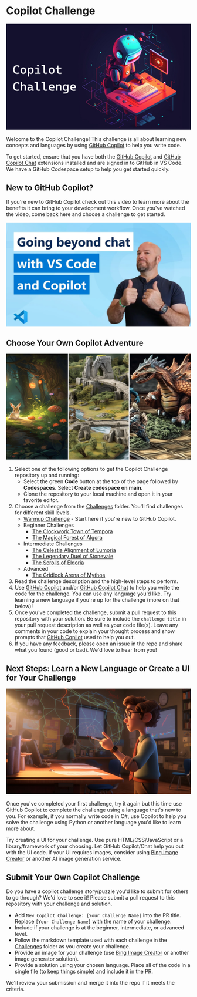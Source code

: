 # Copilot Challenge

<img src="./Images/robot-challenge.jpg" />

Welcome to the Copilot Challenge! This challenge is all about learning new concepts and languages by using [GitHub Copilot](https://github.com/features/copilot) to help you write code.

To get started, ensure that you have both the [GitHub Copilot](https://marketplace.visualstudio.com/items?itemName=GitHub.copilot) and [GitHub Copilot Chat](https://marketplace.visualstudio.com/items?itemName=GitHub.copilot-chat) extensions installed and are signed in to GitHub in VS Code. We have a GitHub Codespace setup to help you get started quickly.

## New to GitHub Copilot?

If you're new to GitHub Copilot check out this video to learn more about the benefits it can bring to your development workflow. Once you've watched the video, come back here and choose a challenge to get started.
    
[![GitHub Copilot Video](./Images/copilot-video.png)](https://www.youtube.com/watch?v=Dlt-DCLHnxM)

## Choose Your Own Copilot Adventure

<img src="./Images/choose-own-adventure.jpg" />

1. Select one of the following options to get the Copilot Challenge repository up and running:
    - Select the green **Code** button at the top of the page followed by **Codespaces**. Select **Create codespace on main**.
    - Clone the repository to your local machine and open it in your favorite editor.
1. Choose a challenge from the [Challenges](./Challenges) folder. You'll find challenges for different skill levels.
    - [Warmup Challenge](./Challenges/StartHere.md) - Start here if you're new to GitHub Copilot.
    - Beginner Challenges
        - [The Clockwork Town of Tempora](./Challenges/1-Beginner/The-Clockwork-Town-Of-Tempora.md)
        - [The Magical Forest of Algora](./Challenges/1-Beginner/The-Magical-Forest-Of-Algora.md)
    - Intermediate Challenges
        - [The Celestia Alignment of Lumoria](./Challenges/2-Intermediate/The-Celestia-Alignment-Of-Lumoria.md)
        - [The Legendary Duel of Stonevale](./Challenges/2-Intermediate/The-Legendary-Duel-Of-Stonevale.md)
        - [The Scrolls of Eldoria](./Challenges/2-Intermediate/The-Scrolls-Of-Eldoria.md)
    - Advanced 
        - [The Gridlock Arena of Mythos](./Challenges/3-Advanced/The-Gridlock-Arena-Of-Mythos.md)
1. Read the challenge description and the high-level steps to perform.
1. Use [GitHub Copilot](https://marketplace.visualstudio.com/items?itemName=GitHub.copilot) and/or [GitHub Copilot Chat](https://marketplace.visualstudio.com/items?itemName=GitHub.copilot-chat) to help you write the code for the challenge. You can use any language you'd like. Try learning a new language if you're up for the challenge (more on that below)!
1. Once you've completed the challenge, submit a pull request to this repository with your solution. Be sure to include the `challenge title` in your pull request description as well as your code file(s). Leave any comments in your code to explain your thought process and show prompts that [GitHub Copilot](https://github.com/features/copilot) used to help you out.
1. If you have any feedback, please open an issue in the repo and share what you found (good or bad). We'd love to hear from you!

## Next Steps: Learn a New Language or Create a UI for Your Challenge

<img src="./Images/learn-more.jpg" />

Once you've completed your first challenge, try it again but this time use GitHub Copilot to complete the challenge using a language that's new to you. For example, if you normally write code in C#, use Copilot to help you solve the challenge using Python or another language you'd like to learn more about.

Try creating a UI for your challenge. Use pure HTML/CSS/JavaScript or a library/framework of your choosing. Let GitHub Copilot/Chat help you out with the UI code. If your UI requires images, consider using [Bing Image Creator](https://www.bing.com/create) or another AI image generation service.

## Submit Your Own Copilot Challenge

Do you have a copilot challenge story/puzzle you'd like to submit for others to go through? We'd love to see it! Please submit a pull request to this repository with your challenge and solution. 

- Add `New Copilot Challenge: [Your Challenge Name]` into the PR title. Replace `[Your Challenge Name]` with the name of your challenge.
- Include if your challenge is at the beginner, intermediate, or advanced level.
- Follow the markdown template used with each challenge in the [Challenges](./Challenges) folder as you create your challenge.
- Provide an image for your challenge (use [Bing Image Creator](https://www.bing.com/create) or another image generator solution).
- Provide a solution using your chosen language. Place all of the code in a single file (to keep things simple) and include it in the PR.

We'll review your submission and merge it into the repo if it meets the criteria.
